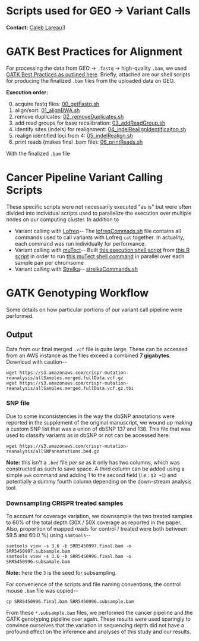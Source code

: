 <br><br>

# Scripts used for GEO -> Variant Calls

**Contact:** [Caleb Lareau](mailto:caleblareau@g.harvard.edu)3

# GATK Best Practices for Alignment

For processing the data from GEO -> `.fastq` -> high-quality `.bam`, 
we used [GATK Best Practices as outlined here](http://onlinelibrary.wiley.com/doi/10.1002/0471250953.bi1110s43/abstract).
Briefly, attached are our shell scripts for producing the finalized `.bam` files from the uploaded data on GEO. 

**Execution order:**

0. acquire fastq files: [00_getFastq.sh](https://github.com/aryeelab/crispr_mutation_reanalysis/blob/master/variantCallingPipeline/00_getFastq.sh)
1. align/sort: [01_alignBWA.sh](https://github.com/aryeelab/crispr_mutation_reanalysis/blob/master/variantCallingPipeline/01_align_BWAmem.sh)
2. remove duplicates: [02_removeDuplicates.sh](https://github.com/aryeelab/crispr_mutation_reanalysis/blob/master/variantCallingPipeline/02_removeDuplicates.sh)
3. add read groups for base recalibration: [03_addReadGroup.sh](https://github.com/aryeelab/crispr_mutation_reanalysis/blob/master/variantCallingPipeline/03_addReadGroup.sh)
4. identify sites (indels) for realignment: [04_indelRealignIdentificaiton.sh](https://github.com/aryeelab/crispr_mutation_reanalysis/blob/master/variantCallingPipeline/04_indelRealignIdentificaiton.sh)
5. realign identified loci from 4: [05_indelRealign.sh](https://github.com/aryeelab/crispr_mutation_reanalysis/blob/master/variantCallingPipeline/05_indelRealign.sh)
6. print reads (makes final .bam file): [06_printReads.sh](https://github.com/aryeelab/crispr_mutation_reanalysis/blob/master/variantCallingPipeline/06_printReads.sh)

With the finalized `.bam` file

# Cancer Pipeline Variant Calling Scripts

These specific scripts were not necessarily executed "as is" but were often
divided into individual scripts used to parallelize the execution over multiple
nodes on our computing cluster. In addition to 

- Variant calling with [Lofreq](http://csb5.github.io/lofreq/commands/)-- The [lofreqCommads.sh](https://github.com/aryeelab/crispr_mutation_reanalysis/blob/master/variantCallingPipeline/call_mutations/lofreqCommands.sh) file 
contains all commands used to call variants with Lofreq `cat` together. In actuality, each command was run individually for performance. 
- Variant calling with [muTect](http://archive.broadinstitute.org/cancer/cga/mutect_run)-- Built [this execution shell script](https://github.com/aryeelab/crispr_mutation_reanalysis/blob/master/variantCallingPipeline/call_mutations/mutectExec.sh)
from [this R script](https://github.com/aryeelab/crispr_reanalysis/blob/master/variantCallingPipeline/call_mutations/makeMutectExec.R) in order to run [this muTect shell command](https://github.com/aryeelab/crispr_mutation_reanalysis/blob/master/variantCallingPipeline/call_mutations/mutectRunner.sh)
in parallel over each sample pair per chromsome
- Variant calling with [Strelka](https://github.com/Illumina/strelka/blob/master/docs/userGuide/README.md)-- [strelkaCommands.sh](https://github.com/aryeelab/crispr_mutation_reanalysis/blob/master/variantCallingPipeline/call_mutations/strelkaCommands.sh)

# GATK Genotyping Workflow

Some details on how particular portions of our variant call pipeline were performed. 

## Output

Data from our final merged `.vcf` file is quite large. These can be accessed from an AWS instance as the
files exceed a combined **7 gigabytes**. Download with caution-- 

```
wget https://s3.amazonaws.com/crispr-mutation-reanalysis/allSamples.merged.fullData.vcf.gz
wget https://s3.amazonaws.com/crispr-mutation-reanalysis/allSamples.merged.fullData.vcf.gz.tbi
```


### SNP file

Due to some inconsistencies in the way the dbSNP annotations were reported in the supplement
of the original manuscript, we wound up making a custom SNP list that was a union of dbSNP 137 and 138.
This file that was used to classify variants as in dbSNP or not can be accessed here:

```
wget https://s3.amazonaws.com/crispr-mutation-reanalysis/allSNPannotations.bed.gz
```

**Note:** this isn't a `.bed` file _per se_ as it only has two columns, which was
constructed as such to save space. A third column can be added using a simple `awk` command
and adding 1 to the second field (_i.e._: `$2 +1`) and potentially a dummy fourth column
depending on the down-stream analysis tool. 

### Downsampling CRISPR treated samples

To account for coverage variation, we downsample the two treated samples to 60\% of the 
total depth (30X / 50X coverage as reported in the paper. Also, proportion of mapped reads
for control / treated were both between 59.5 and 60.0 \%) using `samtools`--

```
samtools view -s 3.6 -b SRR5450997.final.bam -o SRR5450997.subsample.bam
samtools view -s 3.6 -b SRR5450996.final.bam -o SRR5450996.subsample.bam
```
**Note:** here the `3` is the seed for subsampling.

For convenience of the scripts and file naming conventions, the control mouse `.bam`
file was copied--

```
cp SRR5450996.final.bam SRR5450996.subsample.bam
```

From these `*.subsample.bam` files, we performed the cancer pipeline and the GATK genotyping
pipeline over again. These results were used sparingly to convince ourselves that the 
variation in sequencing depth did not have a profound effect on the inference and analyses
of this study and our results. 

<br><br>